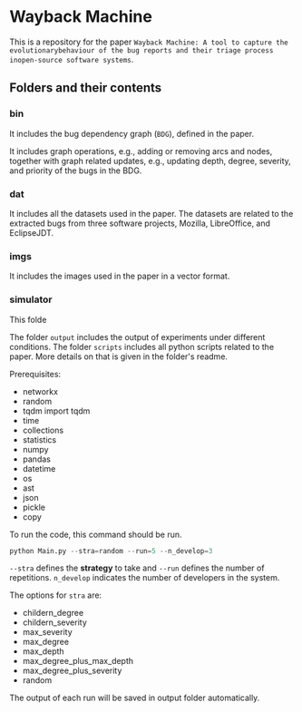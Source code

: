 # Wayback Machine
This is a repository for the paper `Wayback Machine: A tool to capture the evolutionarybehaviour of the bug reports and their triage process inopen-source software systems`. 

## Folders and their contents 

### bin
It includes the bug dependency graph (`BDG`), defined in the paper. 

It includes graph operations, e.g., adding or removing arcs and nodes, together with graph related updates, e.g., updating depth, degree, severity, and priority of the bugs in the BDG.

### dat
It includes all the datasets used in the paper. The datasets are related to the extracted bugs from three software projects, Mozilla, LibreOffice, and EclipseJDT.

### imgs
It includes the images used in the paper in a vector format.

### simulator
This folde

The folder `output` includes the output of experiments under different conditions. The folder `scripts` includes all python scripts related to the paper. More details on that is given in the folder's readme. 

Prerequisites:
 * networkx 
 * random
 * tqdm import tqdm 
 * time
 * collections
 * statistics
 * numpy
 * pandas
 * datetime
 * os
 * ast
 * json
 * pickle
 * copy


To run the code, this command should be run. 

```python
python Main.py --stra=random --run=5 --n_develop=3
```

``--stra`` defines the **strategy** to take and ``--run`` defines the number of repetitions. ``n_develop`` indicates the number of developers in the system.

The options for ``stra`` are:
* childern_degree 
* childern_severity 
* max_severity
* max_degree
* max_depth
* max_degree_plus_max_depth
* max_degree_plus_severity
* random

The output of each run will be saved in output folder automatically. 
